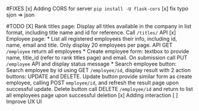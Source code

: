 #FIXES
[x] Adding CORS for server 
`pip install -U flask-cors`
[x] fix typo sjon => json

#TODO
[X] Rank titles page: Display all titles available in the company in list format, including title name and id for reference. Call `/titles/` API
[x] Employee page: 
	* List all registered employees their info, including id, name, email and title. Only display 20 employees per page. API GET `/employee` return all employees
	* Create employee form: textbox to provide name, title_id (refer to rank titles page) and email. On submission call PUT `/employee` API and display status message
	* Search employee button: Search employee by id using GET `/employee/id`, display result with 2 action buttons: UPDATE and DELETE. Update button provide similar form as create employee, calling POST `employee/id`, and refresh the result page upon successful update. Delete button call DELETE `/employee/id` and return to list all employees page upon successful deletion
[x] Adding interaction
[ ] Improve UX UI